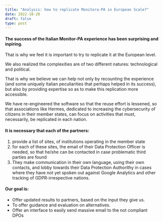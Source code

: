 ```yaml
---
title: "Analysis: how to replicate Monitora-PA in European Scale?"
date: 2022-10-20
draft: false
type: post
---
```


#### The success of the Italian Monitor-PA experience has been surprising and inpiring.

That is why we feel it is important to try to replicate it at the European level.

We also realized the complexities are of two different natures: technological and political.

That is why we believe we can help not only by recounting the experience (and some uniquely Italian peculiarities that perhaps helped in its success), but also by providing expertise so as to make this replication more accessible.

We have re-engineered the software so that the reuse effort is lessened, so that associations like Hermes, dedicated to increasing the cybersecurity of citizens in their member states, can focus on activities that must, necessarily, be replicated in each nation.

#### It is necessary that each of the partners:

1. provide a list of sites, of institutions operating in the member state
2. for each of these sites, the email of their Data Protection Officer is needed, so that he/she can be contacted in case problematic third parties are found
3. They make communication in their own language, using their own contacts, and lobby towards their Data Protection Authorithy in cases where they have not yet spoken out against Google Analytics and other tracking of GDPR-irrespective nations.

#### Our goal is:

* Offer updated results to partners, based on the input they give us.
* To offer guidance and evaluation on alternatives.
* Offer an interface to easily send massive email to the not compliant DPOs
